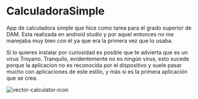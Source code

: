 # CalculadoraSimple

App de calculadora simple que hice como tarea para el grado superior de DAM. Esta realizada en android studio 
y por aquel entonces no me manejaba muy bien con él ya que era la primera vez que lo usaba.

Si lo quieres instalar por curiosidad es posible que te advierta que es un virus Troyano. 
Tranquilo, evidentemente no es ningún virus, esto sucede porque la aplicacion no es reconocida por el dispositivo
y suele pasar mucho con aplicaciones de este estilo, y más si es la primera aplicación que se crea.

![vector-calculator-icon](https://user-images.githubusercontent.com/117774206/232493717-c4243c00-9e4a-4d1d-9668-55338742973b.jpg)

